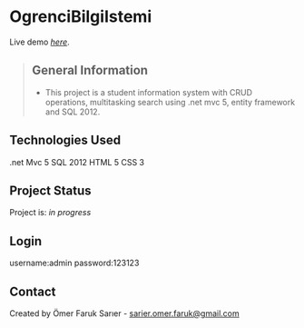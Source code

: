 # OgrenciBilgiIstemi
Live demo [_here_](https://proje.pinek.online/).
> ## General Information
> - This project is a student information system with CRUD operations, multitasking search using .net mvc 5, entity framework and SQL 2012.

## Technologies Used
.net Mvc 5
SQL 2012
HTML 5
CSS 3

## Project Status
Project is: _in progress_

## Login
username:admin
password:123123
## Contact
Created by Ömer Faruk Sarıer - sarier.omer.faruk@gmail.com
